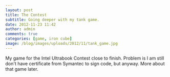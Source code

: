 ```yaml
---
layout: post
title: The Contest
subtitle: Going deeper with my tank game.
date: 2012-11-23 11:42
author: admin
comments: true
categories: [game, iron cube]
image: /blog/images/uploads/2012/11/tank_game.jpg
---
```


My game for the Intel Ultrabook Contest close to finish. Problem is I am still don't have certificate from Symantec to sign code, but anyway. More about that game later.
